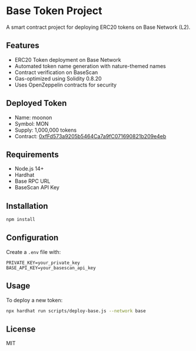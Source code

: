 # Base Token Project

A smart contract project for deploying ERC20 tokens on Base Network (L2).

## Features

- ERC20 Token deployment on Base Network
- Automated token name generation with nature-themed names
- Contract verification on BaseScan
- Gas-optimized using Solidity 0.8.20
- Uses OpenZeppelin contracts for security

## Deployed Token

- Name: moonon
- Symbol: MON
- Supply: 1,000,000 tokens
- Contract: [0xfFd573a9205b5464Ca7a9fC071690821b209e4eb](https://basescan.org/address/0xfFd573a9205b5464Ca7a9fC071690821b209e4eb)

## Requirements

- Node.js 14+
- Hardhat
- Base RPC URL
- BaseScan API Key

## Installation

```bash
npm install
```

## Configuration

Create a `.env` file with:
```
PRIVATE_KEY=your_private_key
BASE_API_KEY=your_basescan_api_key
```

## Usage

To deploy a new token:
```bash
npx hardhat run scripts/deploy-base.js --network base
```

## License

MIT
